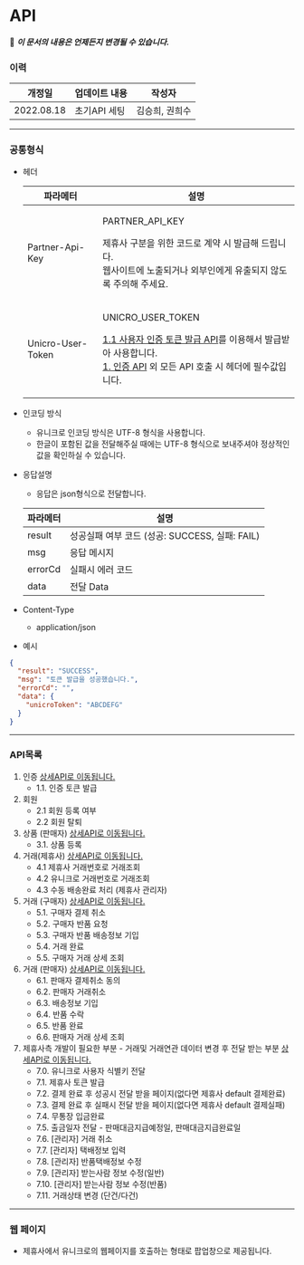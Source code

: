 # API

:clap: _**이 문서의 내용은 언제든지 변경될 수 있습니다.**_

### **이력**

| 개정일        | 업데이트 내용  | 작성자      |
| ---------- | -------- | -------- |
| 2022.08.18 | 초기API 세팅 | 김승희, 권희수 |

***

### **공통형식**

*   헤더

    | 파라메터              | 설명                                                                                                                                                                           |
    | ----------------- | ---------------------------------------------------------------------------------------------------------------------------------------------------------------------------- |
    | Partner-Api-Key   | <p>PARTNER_API_KEY</p><p>제휴사 구분을 위한 코드로 계약 시 발급해 드립니다.<br>웹사이트에 노출되거나 외부인에게 유출되지 않도록 주의해 주세요.</p>                                                                            |
    | Unicro-User-Token | <p>UNICRO_USER_TOKEN</p><p><a href="broken-reference/">1.1 사용자 인증 토큰 발급 API</a>를 이용해서 발급받아 사용합니다.<br><a href="broken-reference/">1. 인증 API</a> 외 모든 API 호출 시 헤더에 필수값입니다.</p> |
* 인코딩 방식
  * 유니크로 인코딩 방식은 UTF-8 형식을 사용합니다.
  * 한글이 포함된 값을 전달해주실 때에는 UTF-8 형식으로 보내주셔야 정상적인 값을 확인하실 수 있습니다.
*   응답설명

    * 응답은 json형식으로 전달합니다.

    | 파라메터    | 설명                                 |
    | ------- | ---------------------------------- |
    | result  | 성공실패 여부 코드 (성공: SUCCESS, 실패: FAIL) |
    | msg     | 응답 메시지                             |
    | errorCd | 실패시 에러 코드                          |
    | data    | 전달 Data                            |
* Content-Type
  * application/json
* 예시

```json
{
  "result": "SUCCESS",
  "msg": "토큰 발급을 성공했습니다.",
  "errorCd": "",
  "data": {
    "unicroToken": "ABCDEFG"
  }
}
```

***

### **API목록**

1. 인증 [상세API로 이동됩니다.](broken-reference)
   * 1.1. 인증 토큰 발급
2. 회원
   * 2.1 회원 등록 여부
   * 2.2 회원 탈퇴
3. 상품 (판매자) [상세API로 이동됩니다.](broken-reference)
   * 3.1. 상품 등록
4. 거래(제휴사) [상세API로 이동됩니다.](broken-reference)
   * 4.1 제휴사 거래번호로 거래조회
   * 4.2 유니크로 거래번호로 거래조회
   * 4.3 수동 배송완료 처리 (제휴사 관리자)
5. 거래 (구매자) [상세API로 이동됩니다.](broken-reference)
   * 5.1. 구매자 결제 취소
   * 5.2. 구매자 반품 요청
   * 5.3. 구매자 반품 배송정보 기입
   * 5.4. 거래 완료
   * 5.5. 구매자 거래 상세 조회
6. 거래 (판매자) [상세API로 이동됩니다.](broken-reference)
   * 6.1. 판매자 결제취소 동의
   * 6.2. 판매자 거래취소
   * 6.3. 배송정보 기입
   * 6.4. 반품 수락
   * 6.5. 반품 완료
   * 6.6. 판매자 거래 상세 조회
7. 제휴사측 개발이 필요한 부분 - 거래및 거래연관 데이터 변경 후 전달 받는 부분 [상세API로 이동됩니다.](ApiPartner.md)
   * 7.0. 유니크로 사용자 식별키 전달
   * 7.1. 제휴사 토큰 발급
   * 7.2. 결제 완료 후 성공시 전달 받을 페이지(없다면 제휴사 default 결제완료)
   * 7.3. 결제 완료 후 실패시 전달 받을 페이지(없다면 제휴사 default 결제실패)
   * 7.4. 무통장 입금완료
   * 7.5. 출금일자 전달 - 판매대금지급예정일, 판매대금지급완료일
   * 7.6. \[관리자] 거래 취소
   * 7.7. \[관리자] 택배정보 입력
   * 7.8. \[관리자] 반품택배정보 수정
   * 7.9. \[관리자] 받는사람 정보 수정(일반)
   * 7.10. \[관리자] 받는사람 정보 수정(반품)
   * 7.11. 거래상태 변경 (단건/다건)

***

### **웹 페이지**

* 제휴사에서 유니크로의 웹페이지를 호출하는 형태로 팝업창으로 제공됩니다.
